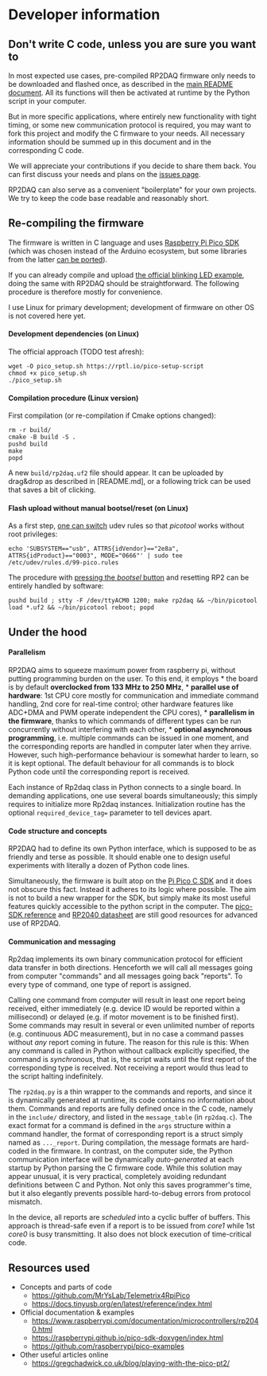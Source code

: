 # Developer information

## Don't write C code, unless you are sure you want to

In most expected use cases, pre-compiled RP2DAQ firmware only needs to be downloaded and flashed once, as described in the [main README document](README.md). All its functions will then be activated at runtime by the Python script in your computer.

But in more specific applications, where entirely new functionality with tight timing, or some new communication protocol is required, you may want to fork this project and modify the C firmware to your needs. All necessary information should be summed up in this document and in the corresponding C code.

We will appreciate your contributions if you decide to share them back. You can first discuss your needs and plans on the [issues page](https://github.com/FilipDominec/rp2daq/issues).

RP2DAQ can also serve as a convenient "boilerplate" for your own projects. We try to keep the code base readable and reasonably short.



## Re-compiling the firmware

The firmware is written in C language and uses [Raspberry Pi Pico SDK](https://raspberrypi.github.io/pico-sdk-doxygen/) (which was chosen instead of the Arduino ecosystem, but some libraries from the latter [can be ported](https://www.hackster.io/fhdm-dev/use-arduino-libraries-with-the-rasperry-pi-pico-c-c-sdk-eff55c)). 

If you can already compile and upload [the official blinking LED example](https://www.raspberrypi.com/news/how-to-blink-an-led-with-raspberry-pi-pico-in-c/), doing the same with RP2DAQ should be straightforward. The following procedure is therefore mostly for convenience. 

I use Linux for primary development; development of firmware on other OS is not covered here yet.

#### Development dependencies (on Linux)

The official approach (TODO test afresh):

    wget -O pico_setup.sh https://rptl.io/pico-setup-script
    chmod +x pico_setup.sh
    ./pico_setup.sh

#### Compilation procedure (Linux version)

First compilation (or re-compilation if Cmake options changed):

    rm -r build/ 
    cmake -B build -S . 
    pushd build 
    make
    popd

A new ```build/rp2daq.uf2``` file should appear. It can be uploaded by drag&drop as described in [README.md], or a following trick can be used that saves a bit of clicking.

#### Flash upload without manual bootsel/reset (on Linux)

As a first step, [one can switch](https://gist.github.com/tjvr/3c406bddfe9ae0a3860a3a5e6b381a93) udev rules so that *picotool* works without root privileges:

    echo 'SUBSYSTEM=="usb", ATTRS{idVendor}=="2e8a", ATTRS{idProduct}=="0003", MODE="0666"' | sudo tee /etc/udev/rules.d/99-pico.rules


The procedure with [pressing the *bootsel* button](https://gist.github.com/Hermann-SW/ca07f46b7f9456de41f0956d81de01a7) and resetting RP2 can be entirely handled by software:

    pushd build ; stty -F /dev/ttyACM0 1200; make rp2daq && ~/bin/picotool load *.uf2 && ~/bin/picotool reboot; popd



## Under the hood

#### Parallelism

RP2DAQ aims to squeeze maximum power from raspberry pi, without putting programming burden on the user. To this end, it employs 
    * the board is by default **overclocked from 133 MHz to 250 MHz**,
    * **parallel use of hardware**: 1st CPU core mostly for communication and immediate command handling, 2nd core for real-time control; other hardware features like ADC+DMA and PWM operate independent the CPU cores),
    * **parallelism in the firmware**, thanks to which commands of different types can be run concurrently without interfering with each other, 
    * **optional asynchronous programming**, i.e. multiple commands can be issued in one moment, and the corresponding reports are handled in computer later when they arrive. However, such high-performance behaviour is somewhat harder to learn, so it is kept optional. The default behaviour for all commands is to block Python code until the corresponding report is received. 

Each instance of Rp2daq class in Python connects to a single board. In demanding applications, one use several boards simultaneously; this simply requires to initialize more Rp2daq instances. Initialization routine has the optional ```required_device_tag=``` parameter to tell devices apart.


#### Code structure and concepts

RP2DAQ had to define its own Python interface, which is supposed to be as friendly and terse as possible. It should enable one to design useful experiments with literally a dozen of Python code lines.

Simultaneously, the firmware is built atop on the [Pi Pico C SDK](https://github.com/raspberrypi/pico-sdk) and it does not obscure this fact. Instead it adheres to its logic where possible. The aim is not to build a new wrapper for the SDK, but simply make its most useful features quickly accessible to the python script in the computer. The [pico-SDK reference](https://raspberrypi.github.io/pico-sdk-doxygen/) and [RP2040 datasheet](https://datasheets.raspberrypi.com/pico/pico-datasheet.pdf) are still good resources for advanced use of RP2DAQ.


#### Communication and messaging

Rp2daq implements its own binary communication protocol for efficient data transfer in both directions. Henceforth we will call all messages going from computer "commands" and all messages going back "reports". To every type of command, one type of report is assigned. 

Calling one command from computer will result in least one report being received, either immediately (e.g. device ID would be reported within a millisecond) or delayed (e.g. if motor movement is to be finished first). Some commands may result in several or even unlimited number of reports (e.g. continuous ADC measurement), but in no case a command passes without *any* report coming in future. The reason for this rule is this: When any command is called in Python without callback explicitly specified, the command is *synchronous*, that is, the script waits until the first report of the corresponding type is received. Not receiving a report would thus lead to the script halting indefinitely.

The ```rp2daq.py``` is a thin wrapper to the commands and reports, and since it is dynamically generated at runtime, its code contains no information about them. Commands and reports are fully defined once in the C code, namely in the ```include/``` directory, and listed in the ```message_table``` (in ```rp2daq.c```). 
The exact format for a command is defined in the ```args``` structure within a command handler, the format of corresponding report is a struct simply named as ```..._report```. 
During compilation, the message formats are hard-coded in the firmware. In contrast, on the computer side, the Python communication interface will be dynamically *auto-generated* at each startup by Python parsing the C firmware code. While this solution may appear unusual, it is very practical, completely avoiding redundant definitions between C and Python. Not only this saves programmer's time, but it also elegantly prevents possible hard-to-debug errors from protocol mismatch. 

In the device, all reports are *scheduled* into a cyclic buffer of buffers. This approach is thread-safe even if a report is to be issued from *core1* while 1st *core0* is busy transmitting. It also does not block execution of time-critical code. 

## Resources used

* Concepts and parts of code
    * https://github.com/MrYsLab/Telemetrix4RpiPico
    * https://docs.tinyusb.org/en/latest/reference/index.html
* Official documentation & examples
    * https://www.raspberrypi.com/documentation/microcontrollers/rp2040.html
    * https://raspberrypi.github.io/pico-sdk-doxygen/index.html
    * https://github.com/raspberrypi/pico-examples
* Other useful articles online
    * https://gregchadwick.co.uk/blog/playing-with-the-pico-pt2/

